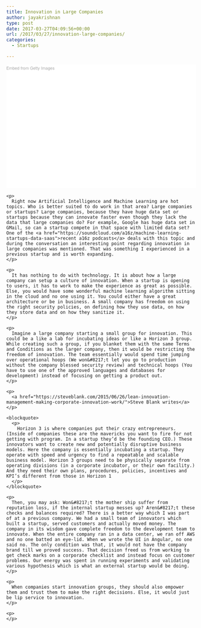 ```yaml
---
title: Innovation in Large Companies
author: jayakrishnan
type: post
date: 2017-03-27T04:09:56+00:00
url: /2017/03/27/innovation-large-companies/
categories:
  - Startups

---
```

<div class="getty embed image" style="background-color: #fff; display: inline-block; font-family: 'Helvetica Neue',Helvetica,Arial,sans-serif; color: #a7a7a7; font-size: 11px; width: 100%; max-width: 526px;">
  <div style="padding: 0; margin: 0; text-align: left;">
    <a style="color: #a7a7a7; text-decoration: none; font-weight: normal !important; border: none; display: inline-block;" href="http://www.gettyimages.com/detail/176660225" target="_blank">Embed from Getty Images</a>
  </div>
  
  <div style="overflow: hidden; position: relative; height: 0; padding: 61.787072% 0 0 0; width: 100%;">
  </div>
  
  <p style="margin: 0;">
    </div> 
    
    <p>
      Right now Artificial Intelligence and Machine Learning are hot topics. Who is better suited to do work in that area? Large companies or startups? Large companies, because they have huge data set or startups because they can innovate faster even though they lack the data that large companies do? For example, Google has huge data set in GMail, so can a startup compete in that space with limited data set? One of the <a href="https://soundcloud.com/a16z/machine-learning-startups-data-saas">recent a16z podcasts</a> deals with this topic and during the conversation an interesting point regarding innovation in large companies was mentioned. That was something I experienced in a previous startup and is worth expanding.
    </p>
    
    <p>
      It has nothing to do with technology. It is about how a large company can setup a culture of innovation. When a startup is opening to users, it has to work to make the experience as great as possible. Else, you would have some wonderful machine learning algorithm sitting in the cloud and no one using it. You could either have a great architecture or be in business. A small company has freedom on using the right security policies, on defining how they use data, on how they store data and on how they sanitize it.
    </p>
    
    <p>
      Imagine a large company starting a small group for innovation. This could be a like a lab for incubating ideas or like a Horizon 3 group. While creating such a group, if you blanket them with the same Terms and Conditions as the larger company, then it would be restricting the freedom of innovation. The team essentially would spend time jumping over operational hoops (We won&#8217;t let you go to production without the company blessed security review) and technical hoops (You have to use one of the approved languages and databases for development) instead of focusing on getting a product out.
    </p>
    
    <p>
      <a href="https://steveblank.com/2015/06/26/lean-innovation-management-making-corporate-innovation-work/">Steve Blank writes</a>
    </p>
    
    <blockquote>
      <p>
        Horizon 3 is where companies put their crazy entrepreneurs. (Inside of companies these are the mavericks you want to fire for not getting with program. In a startup they’d be the founding CEO.) These innovators want to create new and potentially disruptive business models. Here the company is essentially incubating a startup. They operate with speed and urgency to find a repeatable and scalable business model. Horizon 3 groups need to be physically separate from operating divisions (in a corporate incubator, or their own facility.) And they need their own plans, procedures, policies, incentives and KPI’s different from those in Horizon 1
      </p>
    </blockquote>
    
    <p>
      Then, you may ask: Won&#8217;t the mother ship suffer from reputation loss, if the internal startup messes up? Aren&#8217;t these checks and balances required? There is a better way which I was part of at a previous company. We had a small team of innovators which built a startup, served customers and actually moved money. The company in its wisdom gave complete freedom to the development team to innovate. When the entire company ran in a data center, we ran off AWS and no one batted an eye-lid. When we wrote the UI in Angular, no one said no. The only condition was that, it would not have the company brand till we proved success. That decision freed us from working to get check marks on a corporate checklist and instead focus on customer problems. Our energy was spent in running experiments and validating various hypothesis which is what an external startup would be doing.
    </p>
    
    <p>
      When companies start innovation groups, they should also empower them and trust them to make the right decisions. Else, it would just be lip service to innovation.
    </p>
    
    <p>
    </p>